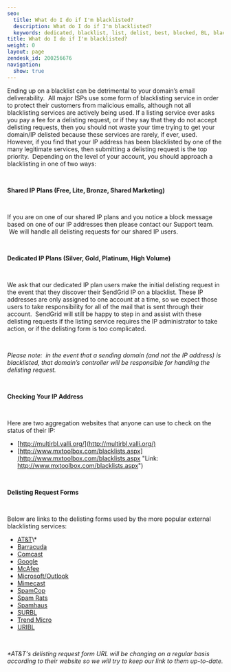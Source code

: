 ```yaml
---
seo:
  title: What do I do if I'm blacklisted?
  description: What do I do if I'm blacklisted?
  keywords: dedicated, blacklist, list, delist, best, blocked, BL, black, RBL, DNSBL
title: What do I do if I'm blacklisted?
weight: 0
layout: page
zendesk_id: 200256676
navigation:
  show: true
---
```


Ending up on a blacklist can be detrimental to your domain’s email deliverability. &nbsp;All major ISPs use some form of blacklisting service in order to protect their customers from malicious emails, although not all blacklisting services are actively being used. If a listing service ever asks you pay a fee for a delisting request, or if they say that they do not accept delisting requests, then you should not waste your time trying to get your domain/IP delisted because these services are rarely, if ever, used. However, if you find that your IP address has been blacklisted by one of the many legitimate services, then submitting a delisting request is the top priority. &nbsp;Depending on the level of your account, you should approach a blacklisting in one of two ways:

&nbsp;

**Shared IP Plans (Free, Lite, Bronze, Shared Marketing)**

&nbsp;

If you are on one of our shared IP plans and you notice a block message based on one of our IP addresses then please contact our Support team. &nbsp;We will handle all delisting requests for our shared IP users.

&nbsp;

**Dedicated IP Plans (Silver, Gold, Platinum, High Volume)**

&nbsp;

We ask that our dedicated IP plan users make the initial delisting request in the event that they discover their SendGrid IP on a blacklist. These IP addresses are only assigned to one account at a time, so we expect those users to take responsibility for all of the mail that is sent through their account. &nbsp;SendGrid will still be happy to step in and assist with these delisting requests if the listing service requires the IP administrator to take action, or if the delisting form is too complicated.

&nbsp;

_Please note: &nbsp;in the event that a sending domain (and not the IP address) is blacklisted, that domain’s controller will be responsible for handling the delisting request._

&nbsp;

**Checking Your IP Address**

&nbsp;

Here are two aggregation websites that anyone can use to check on the status of their IP:

- [http://multirbl.valli.org/](http://multirbl.valli.org/)
- [http://www.mxtoolbox.com/blacklists.aspx](http://www.mxtoolbox.com/blacklists.aspx "Link: http://www.mxtoolbox.com/blacklists.aspx")

&nbsp;

**Delisting Request Forms**

&nbsp;

Below are links to the delisting forms used by the more popular external blacklisting services:

- [AT&T](http://rbl.att.net/cgi-bin/rbl/block_admin.cgi "Link: http://rbl.att.net/end\_user\_request2.html")\*
- [Barracuda](http://www.barracudacentral.org/rbl/removal-request)
- [Comcast](http://postmaster.comcast.net/block-removal-request.html)
- [Google](https://support.google.com/mail/contact/msgdelivery)
- [McAfee](https://secure.mcafee.com/apps/mcafee-labs/threat-feedback.aspx)
- [Microsoft/Outlook](https://support.live.com/eform.aspx?productKey=edfsmsbl3&ct=eformts)
- [Mimecast](http://www.mimecast.com/senderfeedback)
- [SpamCop](http://www.spamcop.net/bl.shtml)
- [Spam Rats](http://www.spamrats.com/removal.php)
- [Spamhaus](http://www.spamhaus.org/lookup/)
- [SURBL](http://www.surbl.org/surbl-analysis)
- [Trend Micro](https://ers.trendmicro.com/reputations)
- [URIBL](https://admin.uribl.com/)

&nbsp;

_\*AT&T's delisting request form URL will be changing on a regular basis according to their website&nbsp;so we will try to keep our link to them&nbsp;up-to-date._
